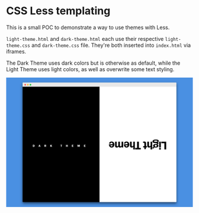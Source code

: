 # CSS Less templating

This is a small POC to demonstrate a way to use themes with Less. 

`light-theme.html` and `dark-theme.html` each use their respective `light-theme.css` and `dark-theme.css` file. They're both inserted into `index.html` via iframes.

The Dark Theme uses dark colors but is otherwise as default, while the Light Theme uses light colors, as well as overwrite some text styling.

![CSS Less templating](screely.png "CSS Less templating")
